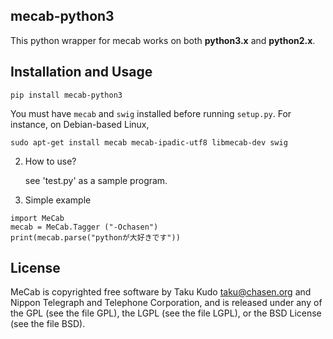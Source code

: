 mecab-python3
-------------

This python wrapper for mecab works on both **python3.x** and **python2.x**.


Installation and Usage
--------------

```
pip install mecab-python3
```

You must have `mecab` and `swig` installed before running `setup.py`.
For instance, on Debian-based Linux,

```
sudo apt-get install mecab mecab-ipadic-utf8 libmecab-dev swig
```

2. How to use?

   see 'test.py' as a sample program.

3. Simple example

```
import MeCab
mecab = MeCab.Tagger ("-Ochasen")
print(mecab.parse("pythonが大好きです"))
```


License
-------
MeCab is copyrighted free software by Taku Kudo <taku@chasen.org> and
Nippon Telegraph and Telephone Corporation, and is released under
any of the GPL (see the file GPL), the LGPL (see the file LGPL), or the
BSD License (see the file BSD).
